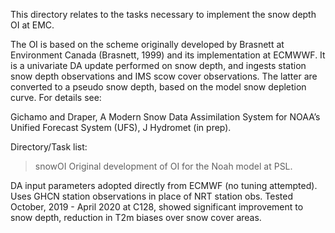 This directory relates to the tasks necessary to implement the snow depth OI at EMC. 

The OI is based on the scheme originally developed by Brasnett at Environment Canada  (Brasnett, 1999) and its implementation at ECMWWF. It is a univariate DA update performed on snow depth, and ingests station snow depth observations and IMS scow cover observations. The latter are converted to a pseudo snow depth, based on the model snow depletion curve. For details see: 

Gichamo and Draper, A Modern Snow Data Assimilation System for NOAA’s Unified Forecast System (UFS), J Hydromet (in prep). 

Directory/Task list:

>snowOI 
Original development of OI for the Noah model at PSL. 

DA input parameters adopted directly from ECMWF (no tuning attempted).
Uses GHCN station observations in place of NRT station obs. 
Tested October, 2019 - April 2020 at C128, showed significant improvement to snow depth, reduction in T2m biases over snow cover areas.

